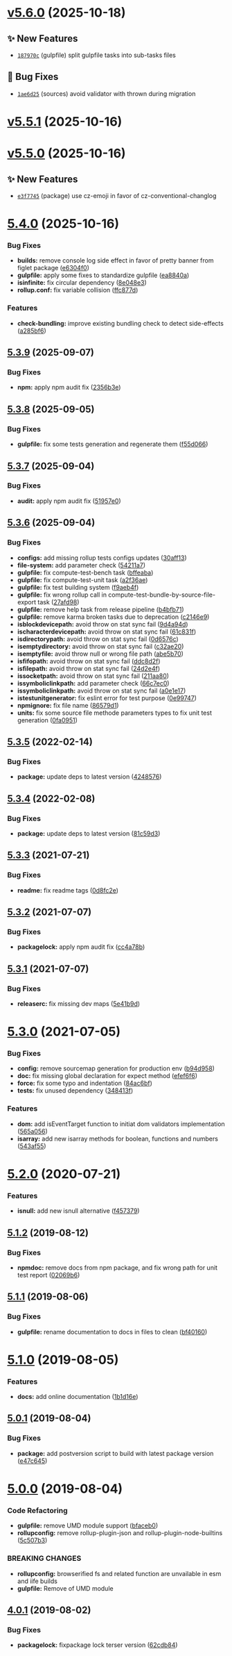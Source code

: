 # [v5.6.0](https://github.com/Itee/itee-validators/compare/v5.5.1...v5.6.0) (2025-10-18)

## ✨ New Features
- [`187970c`](https://github.com/Itee/itee-validators/commit/187970c)  (gulpfile) split gulpfile tasks into sub-tasks files 

## 🐛 Bug Fixes
- [`1ae6d25`](https://github.com/Itee/itee-validators/commit/1ae6d25)  (sources) avoid validator with thrown during migration

# [v5.5.1](https://github.com/Itee/itee-validators/compare/v5.5.0...v5.5.1) (2025-10-16)

# [v5.5.0](https://github.com/Itee/itee-validators/compare/v5.4.0...v5.5.0) (2025-10-16)

## ✨ New Features
- [`e3f7745`](https://github.com/Itee/itee-validators/commit/e3f7745)  (package) use cz-emoji in favor of cz-conventional-changlog

# [5.4.0](https://github.com/Itee/itee-validators/compare/v5.3.9...v5.4.0) (2025-10-16)


### Bug Fixes

* **builds:** remove console log side effect in favor of pretty banner from figlet package ([e6304f0](https://github.com/Itee/itee-validators/commit/e6304f0032eac639151a322690da7c8e4a05c7ba))
* **gulpfile:** apply some fixes to standardize gulpfile ([ea8840a](https://github.com/Itee/itee-validators/commit/ea8840ad9b86cf135afd6e03efd828432a963341))
* **isinfinite:** fix circular dependency ([8e048e3](https://github.com/Itee/itee-validators/commit/8e048e3e2036a026d84e8e3456f783b944acfb2d))
* **rollup.conf:** fix variable collision ([ffc877d](https://github.com/Itee/itee-validators/commit/ffc877d2c277f7d6a24c82416ca60a89f15aac68))


### Features

* **check-bundling:** improve existing bundling check to detect side-effects ([a285bf6](https://github.com/Itee/itee-validators/commit/a285bf65c9737d44e23073b6084a7404ee26189d))

## [5.3.9](https://github.com/Itee/itee-validators/compare/v5.3.8...v5.3.9) (2025-09-07)


### Bug Fixes

* **npm:** apply npm audit fix ([2356b3e](https://github.com/Itee/itee-validators/commit/2356b3e20708033fdee1b43a1cb56db543f32165))

## [5.3.8](https://github.com/Itee/itee-validators/compare/v5.3.7...v5.3.8) (2025-09-05)


### Bug Fixes

* **gulpfile:** fix some tests generation and regenerate them ([f55d066](https://github.com/Itee/itee-validators/commit/f55d066b6616449929d5f75ea1b493334dd05047))

## [5.3.7](https://github.com/Itee/itee-validators/compare/v5.3.6...v5.3.7) (2025-09-04)


### Bug Fixes

* **audit:** apply npm audit fix ([51957e0](https://github.com/Itee/itee-validators/commit/51957e0f7cfd0a82beb67bd31e7c08b6e54923f8))

## [5.3.6](https://github.com/Itee/itee-validators/compare/v5.3.5...v5.3.6) (2025-09-04)


### Bug Fixes

* **configs:** add missing rollup tests configs updates ([30aff13](https://github.com/Itee/itee-validators/commit/30aff13c7713a24dc342ac08d2ea8bac25b6b0fb))
* **file-system:** add parameter check ([54211a7](https://github.com/Itee/itee-validators/commit/54211a7bf3ccfe4ea5a283502d46c69e547049d4))
* **gulpfile:** fix compute-test-bench task ([bffeaba](https://github.com/Itee/itee-validators/commit/bffeabaa9fbd2322d0df1c8c0be8d319b0697bcf))
* **gulpfile:** fix compute-test-unit task ([a2f36ae](https://github.com/Itee/itee-validators/commit/a2f36ae73f96e2da056b02fed63eebd5d275dc87))
* **gulpfile:** fix test building system ([f9aeb4f](https://github.com/Itee/itee-validators/commit/f9aeb4fd667c8058cda1629e5ad1c2a31bd91a95))
* **gulpfile:** fix wrong rollup call in compute-test-bundle-by-source-file-export task ([27afd98](https://github.com/Itee/itee-validators/commit/27afd98dc244bd1eeb3c3cc565fd2a9d178d4cf6))
* **gulpfile:** remove help task from release pipeline ([b4bfb71](https://github.com/Itee/itee-validators/commit/b4bfb717d9a42eaed877b733d05c94770b5b24c1))
* **gulpfile:** remove karma broken tasks due to deprecation ([c2146e9](https://github.com/Itee/itee-validators/commit/c2146e94d03754a2f4394851616c3418cd037fa1))
* **isblockdevicepath:** avoid throw on stat sync fail ([9d4a94d](https://github.com/Itee/itee-validators/commit/9d4a94d7338fab9620f351d26269a15600fc2aa5))
* **ischaracterdevicepath:** avoid throw on stat sync fail ([61c831f](https://github.com/Itee/itee-validators/commit/61c831f4b398fca78afaffdb4b35e76fbcc0a175))
* **isdirectorypath:** avoid throw on stat sync fail ([0d6576c](https://github.com/Itee/itee-validators/commit/0d6576c7e0f22603ceaf227589e5760a3587464b))
* **isemptydirectory:** avoid throw on stat sync fail ([c32ae20](https://github.com/Itee/itee-validators/commit/c32ae2068861647ab0b6192b817c92449f5477a5))
* **isemptyfile:** avoid throw null or wrong file path ([abe5b70](https://github.com/Itee/itee-validators/commit/abe5b70269eff627164abe1a6f2d4e548f979f6e))
* **isfifopath:** avoid throw on stat sync fail ([ddc8d2f](https://github.com/Itee/itee-validators/commit/ddc8d2fe1aca46c6373f2f5c4c3998f8fa25463c))
* **isfilepath:** avoid throw on stat sync fail ([24d2e4f](https://github.com/Itee/itee-validators/commit/24d2e4f231c2c863976b3961ebc331d4ea951c37))
* **issocketpath:** avoid throw on stat sync fail ([211aa80](https://github.com/Itee/itee-validators/commit/211aa80afb813d9ab93ab6fdf06271202a2d7ae2))
* **issymboliclinkpath:** add parameter check ([66c7ec0](https://github.com/Itee/itee-validators/commit/66c7ec0b1dbd443bd29ad54acad9a9bc5e543d0d))
* **issymboliclinkpath:** avoid throw on stat sync fail ([a0e1e17](https://github.com/Itee/itee-validators/commit/a0e1e17e4384648422c75fd193240665e3fd4df9))
* **istestunitgenerator:** fix eslint error for test purpose ([0e99747](https://github.com/Itee/itee-validators/commit/0e9974778b071a3b2af2d7e8a97d68a4b16eb094))
* **npmignore:** fix file name ([86579d1](https://github.com/Itee/itee-validators/commit/86579d183b182d4a840c3a71ddd5b4945058afcc))
* **units:** fix some source file methode parameters types to fix unit test generation ([0fa0951](https://github.com/Itee/itee-validators/commit/0fa09510c990e266d30af807a2fff5218147ce48))

## [5.3.5](https://github.com/Itee/itee-validators/compare/v5.3.4...v5.3.5) (2022-02-14)


### Bug Fixes

* **package:** update deps to latest version ([4248576](https://github.com/Itee/itee-validators/commit/424857653ba08ce5eb6483a9afbbf8eba8f46931))

## [5.3.4](https://github.com/Itee/itee-validators/compare/v5.3.3...v5.3.4) (2022-02-08)


### Bug Fixes

* **package:** update deps to latest version ([81c59d3](https://github.com/Itee/itee-validators/commit/81c59d3e5d88c65e924689c2b2bdbc67798c5286))

## [5.3.3](https://github.com/Itee/itee-validators/compare/v5.3.2...v5.3.3) (2021-07-21)


### Bug Fixes

* **readme:** fix readme tags ([0d8fc2e](https://github.com/Itee/itee-validators/commit/0d8fc2e3c40dd7a3220bb404e68458c9ce167e9b))

## [5.3.2](https://github.com/Itee/itee-validators/compare/v5.3.1...v5.3.2) (2021-07-07)


### Bug Fixes

* **packagelock:** apply npm audit fix ([cc4a78b](https://github.com/Itee/itee-validators/commit/cc4a78bc0ccabc380931d3508cbf783036c58208))

## [5.3.1](https://github.com/Itee/itee-validators/compare/v5.3.0...v5.3.1) (2021-07-07)


### Bug Fixes

* **releaserc:** fix missing dev maps ([5e41b9d](https://github.com/Itee/itee-validators/commit/5e41b9d7bb222e91cc72f85c7a699b4a21fef364))

# [5.3.0](https://github.com/Itee/itee-validators/compare/v5.2.0...v5.3.0) (2021-07-05)


### Bug Fixes

* **config:** remove sourcemap generation for production env ([b94d958](https://github.com/Itee/itee-validators/commit/b94d958286b030e031d6ed2a1e7eb4d7a569b753))
* **doc:** fix missing global declaration for expect method ([efef6f6](https://github.com/Itee/itee-validators/commit/efef6f63b4699a2cc579f878bc2ae42ac0706192))
* **force:** fix some typo and indentation ([84ac6bf](https://github.com/Itee/itee-validators/commit/84ac6bfda3221bf6a89ca243c820e3a1d389bd48))
* **tests:** fix unused dependency ([348413f](https://github.com/Itee/itee-validators/commit/348413f515f1a17183f5bb0410fa37277f9cdec7))


### Features

* **dom:** add isEventTarget function to initiat dom validators implementation ([565a056](https://github.com/Itee/itee-validators/commit/565a056732b92146d33378dd783127b97c08c09a))
* **isarray:** add new isarray methods for boolean, functions and numbers ([543af55](https://github.com/Itee/itee-validators/commit/543af5578605303415d379676a72b8511ff7f109))

# [5.2.0](https://github.com/Itee/itee-validators/compare/v5.1.2...v5.2.0) (2020-07-21)


### Features

* **isnull:** add new isnull alternative ([f457379](https://github.com/Itee/itee-validators/commit/f457379c7839f764b859df33cca9d4cddf2fe653))

## [5.1.2](https://github.com/Itee/itee-validators/compare/v5.1.1...v5.1.2) (2019-08-12)


### Bug Fixes

* **npmdoc:** remove docs from npm package, and fix wrong path for unit test report ([02069b6](https://github.com/Itee/itee-validators/commit/02069b6))

## [5.1.1](https://github.com/Itee/itee-validators/compare/v5.1.0...v5.1.1) (2019-08-06)


### Bug Fixes

* **gulpfile:** rename documentation to docs in files to clean ([bf40160](https://github.com/Itee/itee-validators/commit/bf40160))

# [5.1.0](https://github.com/Itee/itee-validators/compare/v5.0.1...v5.1.0) (2019-08-05)


### Features

* **docs:** add online documentation ([1b1d16e](https://github.com/Itee/itee-validators/commit/1b1d16e))

## [5.0.1](https://github.com/Itee/itee-validators/compare/v5.0.0...v5.0.1) (2019-08-04)


### Bug Fixes

* **package:** add postversion script to build with latest package version ([e47c645](https://github.com/Itee/itee-validators/commit/e47c645))

# [5.0.0](https://github.com/Itee/itee-validators/compare/v4.0.1...v5.0.0) (2019-08-04)


### Code Refactoring

* **gulpfile:** remove UMD module support ([bfaceb0](https://github.com/Itee/itee-validators/commit/bfaceb0))
* **rollupconfig:** remove rollup-plugin-json and rollup-plugin-node-builtins ([5c507b3](https://github.com/Itee/itee-validators/commit/5c507b3))


### BREAKING CHANGES

* **rollupconfig:** browserified fs and related function are unvailable in esm and iife builds
* **gulpfile:** Remove of UMD module

## [4.0.1](https://github.com/Itee/itee-validators/compare/v4.0.0...v4.0.1) (2019-08-02)


### Bug Fixes

* **packagelock:** fixpackage lock terser version ([62cdb84](https://github.com/Itee/itee-validators/commit/62cdb84))

